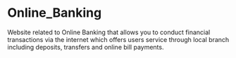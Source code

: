 # Online_Banking
Website related to Online Banking that allows you to conduct financial transactions via the internet which offers users service through local branch including deposits, transfers and online bill payments.
